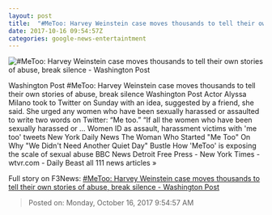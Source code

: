 ```yaml
---
layout: post
title:  "#MeToo: Harvey Weinstein case moves thousands to tell their own stories of abuse, break silence - Washington Post"
date: 2017-10-16 09:54:57Z
categories: google-news-entertaintment
---
```


![#MeToo: Harvey Weinstein case moves thousands to tell their own stories of abuse, break silence - Washington Post](https://img.washingtonpost.com/rf/image_1484w/2010-2019/Wires/Images/2017-09-16/AP/wards_-_Entertainment_Weekly_Pre_Party_78483-b3764.jpg?t=20170517)

Washington Post #MeToo: Harvey Weinstein case moves thousands to tell their own stories of abuse, break silence Washington Post Actor Alyssa Milano took to Twitter on Sunday with an idea, suggested by a friend, she said. She urged any women who have been sexually harassed or assaulted to write two words on Twitter: “Me too.” “If all the women who have been sexually harassed or ... Women ID as assault, harassment victims with 'me too' tweets New York Daily News The Woman Who Started "Me Too" On Why "We Didn't Need Another Quiet Day" Bustle How 'MeToo' is exposing the scale of sexual abuse BBC News Detroit Free Press - New York Times - wtvr.com - Daily Beast all 111 news articles »


Full story on F3News: [#MeToo: Harvey Weinstein case moves thousands to tell their own stories of abuse, break silence - Washington Post](http://www.f3nws.com/n/dMRDnC)

> Posted on: Monday, October 16, 2017 9:54:57 AM
